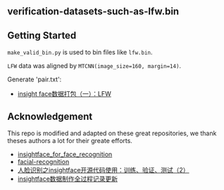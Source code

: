 ## verification-datasets-such-as-lfw.bin

## Getting Started

`make_valid_bin.py` is used to bin files like `lfw.bin`.

`LFW` data was aligned by `MTCNN(image_size=160, margin=14)`.

Generate 'pair.txt':
* [insight face数据打包（一）：LFW](https://blog.csdn.net/ustczhng2012/article/details/113512500)



## Acknowledgement
This repo is modified and adapted on these great repositories, we thank theses authors a lot for their greate efforts.
* [insightface_for_face_recognition](https://github.com/vincentwei0919/insightface_for_face_recognition)
* [facial-recognition](https://github.com/umairanis03/facial-recognition/blob/8344e040ea61a14a70a4e12a2c097540c3b5b5de/validation_prep.md) 
* [人脸识别之insightface开源代码使用：训练、验证、测试（2）](https://blog.csdn.net/hanjiangxue_wei/article/details/86566348)
* [insightface数据制作全过程记录更新](https://blog.csdn.net/CLOUD_J/article/details/100672392)


